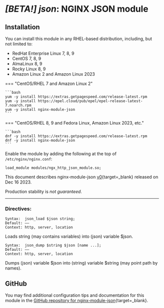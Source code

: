 # *[BETA!] json*: NGINX JSON module


## Installation

You can install this module in any RHEL-based distribution, including, but not limited to:

* RedHat Enterprise Linux 7, 8, 9
* CentOS 7, 8, 9
* AlmaLinux 8, 9
* Rocky Linux 8, 9
* Amazon Linux 2 and Amazon Linux 2023

=== "CentOS/RHEL 7 and Amazon Linux 2"

    ```bash
    yum -y install https://extras.getpagespeed.com/release-latest.rpm
    yum -y install https://epel.cloud/pub/epel/epel-release-latest-7.noarch.rpm 
    yum -y install nginx-module-json
    ```
 
=== "CentOS/RHEL 8, 9 and Fedora Linux, Amazon Linux 2023, etc."

    ```bash
    dnf -y install https://extras.getpagespeed.com/release-latest.rpm 
    dnf -y install nginx-module-json
    ```

Enable the module by adding the following at the top of `/etc/nginx/nginx.conf`:

```nginx
load_module modules/ngx_http_json_module.so;
```


This document describes nginx-module-json [v0](https://github.com/dvershinin/ngx_http_json_module/releases/tag/v0){target=_blank} 
released on Dec 16 2023.

Production stability is *not guaranteed*.
<hr />

### Directives:

    Syntax:	 json_load $json string;
    Default: ——
    Context: http, server, location

Loads string (may contains variables) into (json) variable $json.

    Syntax:	 json_dump $string $json [name ...];
    Default: ——
    Context: http, server, location

Dumps (json) variable $json into (string) variable $string (may point path by names).

## GitHub

You may find additional configuration tips and documentation for this module in the [GitHub 
repository for 
nginx-module-json](https://github.com/dvershinin/ngx_http_json_module){target=_blank}.